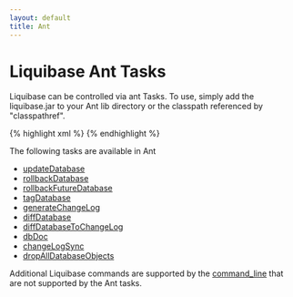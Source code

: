 ```yaml
---
layout: default
title: Ant
---
```


# Liquibase Ant Tasks #

Liquibase can be controlled via ant Tasks. To use, simply add the liquibase.jar to your Ant lib directory or the classpath referenced by "classpathref".

{% highlight xml %}
    <taskdef resource="liquibasetasks.properties">
        <classpath refid="classpath"/>
    </taskdef>
{% endhighlight %}

The following tasks are available in Ant
* [updateDatabase](updateDatabase_ant_task.html)
* [rollbackDatabase](rollbackDatabase_ant_task.html)
* [rollbackFutureDatabase](rollbackFutureDatabase_ant_task.html)
* [tagDatabase ](tagDatabase_ant_task.html)
* [generateChangeLog ](generateChangeLog_ant_task.html)
* [diffDatabase ](diffDatabase_ant_task.html)
* [diffDatabaseToChangeLog ](diffDatabaseToChangeLog_ant_task.html)
* [dbDoc ](dbDoc_ant_task.html)
* [changeLogSync ](changeLogSync_ant_task.html)
* [dropAllDatabaseObjects ](dropAllDatabaseObjects_ant_task.html)

Additional Liquibase commands are supported by the [command_line](../command_line.html) that are not supported by the Ant tasks.


